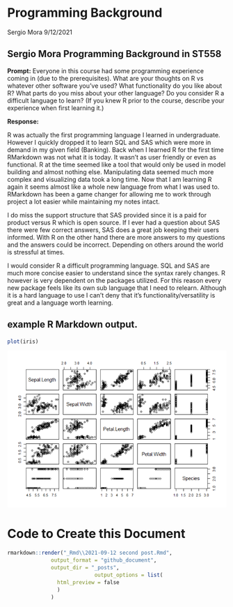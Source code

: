 Programming Background
================
Sergio Mora
9/12/2021

## Sergio Mora Programming Background in ST558

**Prompt:** Everyone in this course had some programming experience
coming in (due to the prerequisites). What are your thoughts on R vs
whatever other software you’ve used? What functionality do you like
about R? What parts do you miss about your other language? Do you
consider R a difficult language to learn? (If you knew R prior to the
course, describe your experience when first learning it.)

**Response:**

R was actually the first programming language I learned in
undergraduate. However I quickly dropped it to learn SQL and SAS which
were more in demand in my given field (Banking). Back when I learned R
for the first time RMarkdown was not what it is today. It wasn’t as user
friendly or even as functional. R at the time seemed like a tool that
would only be used in model building and almost nothing else.
Manipulating data seemed much more complex and visualizing data took a
long time. Now that I am learning R again it seems almost like a whole
new language from what I was used to. RMarkdown has been a game changer
for allowing me to work through project a lot easier while maintaining
my notes intact.

I do miss the support structure that SAS provided since it is a paid for
product versus R which is open source. If I ever had a question about
SAS there were few correct answers, SAS does a great job keeping their
users informed. With R on the other hand there are more answers to my
questions and the answers could be incorrect. Depending on others around
the world is stressful at times.

I would consider R a difficult programming language. SQL and SAS are
much more concise easier to understand since the syntax rarely changes.
R however is very dependent on the packages utilized. For this reason
every new package feels like its own sub language that I need to
relearn. Although it is a hard language to use I can’t deny that it’s
functionality/versatility is great and a language worth learning.

## example R Markdown output.

``` r
plot(iris)
```

![](../images/unnamed-chunk-1-1.png)<!-- -->

# Code to Create this Document

``` r
rmarkdown::render("_Rmd\\2021-09-12 second post.Rmd", 
              output_format = "github_document", 
              output_dir = "_posts",
                            output_options = list(
                html_preview = false
                )
              )
```

